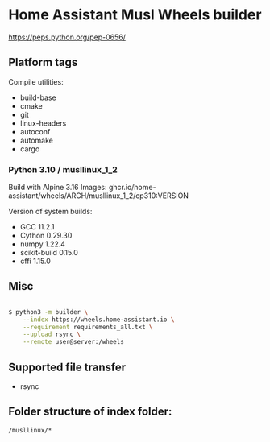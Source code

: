 # Home Assistant Musl Wheels builder

https://peps.python.org/pep-0656/

## Platform tags

Compile utilities:

- build-base
- cmake
- git
- linux-headers
- autoconf
- automake
- cargo

### Python 3.10 / musllinux_1_2

Build with Alpine 3.16
Images: ghcr.io/home-assistant/wheels/ARCH/musllinux_1_2/cp310:VERSION

Version of system builds:

- GCC 11.2.1
- Cython 0.29.30
- numpy 1.22.4
- scikit-build 0.15.0
- cffi 1.15.0

## Misc

```sh

$ python3 -m builder \
    --index https://wheels.home-assistant.io \
    --requirement requirements_all.txt \
    --upload rsync \
    --remote user@server:/wheels
```

## Supported file transfer

- rsync

## Folder structure of index folder:

`/musllinux/*`
